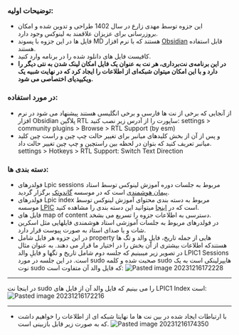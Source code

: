 ### توضیحات اولیه:
- این جزوه توسط مهدی زارع در سال 1402 طراحی و تدوین شده و امکان بروزرسانی برای عزیزان علاقمند به لینوکس وجود دارد.
- فایل ها در این جزوه با پسوند MD هستند که با نرم افزار [Obsidian](https://obsidian.md/download) قابل استفاده هستند.
- کافیست فایل های دانلود شده را در برنامه وارد کنید. 
- **در این برنامه‌ی نت‌برداری، هر نت به عنوان یک فایل امکان لینک شدن به نتی دیگر را دارد و با این امکان میتوان شبکه‌ای از اطلاعات را ایجاد کرد که در نهایت شبیه یک ویکیپدیای اختصاصی می شود.**
### در مورد استفاده:
- از آنجایی که برخی از نت ها فارسی و برخی انگلیسی هستند پیشنهاد می شود در نرم افزار Obsidian پلاگین RTL ساپورت را از آدرس زیر نصب کنید:
settings > community plugins > Browse > RTL Support (by esm)
- و پس از آن از بخش کلیدهای میانبر برای تغییر حالت چپ چین و راست چین کلید میانبر تعریف کنید که بتوان در لحظه بین راستچین و چپ چین تغییر حالت داد.
settings > Hotkeys > RTL Support: Switch Text Direction

### دسته بندی ها:
- فولدرهای Lpic sessions مربوط به جلسات دوره آموزش لینوکس توسط استاد [پیمان هوشمندی](https://github.com/PeymanHR) است که در موسسه [گاندوتک](https://www.gandotech.com) برگزار گردید.
- فولدرهای Lpic index مربوط به دسته بندی محتوای آموزش لینوکس توسط موسسه [LPIC](https://www.lpi.org) است که در [اینجا](https://wiki.lpi.org) میتوانید این دسته بندی را مشاهده کنید.
- فایل های map of content دسترسی به اطلاعات جزوه را تسریع می بشخد.
- در فولدرهای مربوط به جلسات آموزشی استاد هوشمندی فایلهایی مثل اسکرین شات و یا صدای استاد به صورت پیوست قرار دارد.
- در این جزوه هر فایل شامل property هایی از جمله تاریخ، فایلِ والد و تگ ها هستندکه اطلاعات بیشتری از آن بخش را در اختیار ما قرار می دهند.
به عنوان مثال در تصویر زیر میبینیم که جلسه دوم شامل تاریخ و تگها و فایلِ والد LPIC1 Sessions است.
در این جلسه در مورد sudo صحبت شده و کلمه sudo هایپرلینکی است به یک نوت sudo که فایل والد آن متفاوت است:
![Pasted image 20231216172228](https://github.com/mehdizra/Lpic/assets/123803984/7229e30b-5747-438f-9a00-48bea3485c5c)
---

در اینجا نت sudo را می بینیم که فایل والد آن از فایل های LPIC1 Index است:
![Pasted image 20231216172216](https://github.com/mehdizra/Lpic/assets/123803984/10a4c14a-c5d7-4e82-b7c0-596608915d0a)

---
- با ارتباطات ایجاد شده در بین نت ها ما نهایتا شبکه ای از اطلاعات را خواهیم داشت که به صورت زیر قابل بازبینی است.
![Pasted image 20231216174350](https://github.com/mehdizra/Lpic/assets/123803984/d73700ed-a7c1-4e51-849a-903e614e38ab)
